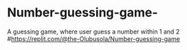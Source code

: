 # Number-guessing-game-
A guessing game, where user guess a number within 1 and 2
#https://replit.com/@the-Olubusola/Number-guessing-game
